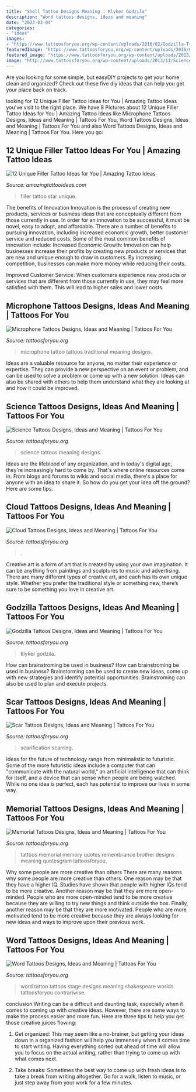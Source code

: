 ```yaml
---
title: "Shell Tattoo Designs Meaning : Klyker Godzila"
description: "Word tattoos designs, ideas and meaning"
date: "2023-03-04"
categories:
- "ideas"
images:
- "https://www.tattoosforyou.org/wp-content/uploads/2016/02/Godzilla-Tribal-Tattoo.jpg"
featuredImage: "https://www.tattoosforyou.org/wp-content/uploads/2016/02/Godzilla-Tribal-Tattoo.jpg"
featured_image: "https://www.tattoosforyou.org/wp-content/uploads/2013/11/Cloud-Tattoo-Ideas.jpg"
image: "http://www.tattoosforyou.org/wp-content/uploads/2013/11/Science-Tattoos-Pictures.jpg"
---
```



Are you looking for some simple, but easyDIY projects to get your home clean and organized? Check out these five diy ideas that can help you get your place back on track.

	

		
looking for 12 Unique Filler Tattoo Ideas for You | Amazing Tattoo Ideas you've visit to the right place. We have 8 Pictures about 12 Unique Filler Tattoo Ideas for You | Amazing Tattoo Ideas like Microphone Tattoos Designs, Ideas and Meaning | Tattoos For You, Word Tattoos Designs, Ideas and Meaning | Tattoos For You and also Word Tattoos Designs, Ideas and Meaning | Tattoos For You. Here you go:
		
    
## 12 Unique Filler Tattoo Ideas For You | Amazing Tattoo Ideas

<img loading=lazy src="https://amazingtattooideas.com/wp-content/uploads/2014/02/Star-filler-tattoo1.jpg" onerror="this.onerror=null;this.src='https://tse1.mm.bing.net/th?id=OIP.trAwz8u8sWPXXGytX5xLMgHaOM&amp;pid=15.1';" alt="12 Unique Filler Tattoo Ideas for You | Amazing Tattoo Ideas">

_Source: amazingtattooideas.com_

>filler tattoo star unique. 

	

The benefits of Innovation
Innovation is the process of creating new products, services or business ideas that are conceptually different from those currently in use. In order for an innovation to be successful, it must be novel, easy to adopt, and affordable. There are a number of benefits to pursuing innovation, including increased economic growth, better customer service and reduced costs. Some of the most common benefits of innovation include: 
Increased Economic Growth: Innovation can help businesses increase their profits by creating new products or services that are new and unique enough to draw in customers. By increasing competition, businesses can make more money while reducing their costs.

Improved Customer Service: When customers experience new products or services that are different from those currently in use, they may feel more satisfied with them. This will lead to higher sales and lower costs.

    
## Microphone Tattoos Designs, Ideas And Meaning | Tattoos For You

<img loading=lazy src="https://www.tattoosforyou.org/wp-content/uploads/2016/03/Traditional-Microphone-Tattoo.jpg" onerror="this.onerror=null;this.src='https://tse1.mm.bing.net/th?id=OIP.cvCbK2XmwMO3fVMbBM4STQHaK4&amp;pid=15.1';" alt="Microphone Tattoos Designs, Ideas and Meaning | Tattoos For You">

_Source: tattoosforyou.org_

>microphone tattoo tattoos traditional meaning designs. 

	

Ideas are a valuable resource for anyone, no matter their experience or expertise. They can provide a new perspective on an event or problem, and can be used to solve a problem or come up with a new solution. Ideas can also be shared with others to help them understand what they are looking at and how it could be improved.

    
## Science Tattoos Designs, Ideas And Meaning | Tattoos For You

<img loading=lazy src="http://www.tattoosforyou.org/wp-content/uploads/2013/11/Science-Tattoos-Pictures.jpg" onerror="this.onerror=null;this.src='https://tse4.mm.bing.net/th?id=OIP.H6AMlo_0mNpMhndXAr_JbAHaJ6&amp;pid=15.1';" alt="Science Tattoos Designs, Ideas and Meaning | Tattoos For You">

_Source: tattoosforyou.org_

>science tattoos meaning designs. 

	

Ideas are the lifeblood of any organization, and in today's digital age, they're increasingly hard to come by. That's where online resources come in. From blogs and forums to wikis and social media, there's a place for anyone with an idea to share it. So how do you get your idea off the ground? Here are some tips.

    
## Cloud Tattoos Designs, Ideas And Meaning | Tattoos For You

<img loading=lazy src="https://www.tattoosforyou.org/wp-content/uploads/2013/11/Cloud-Tattoo-Ideas.jpg" onerror="this.onerror=null;this.src='https://tse2.mm.bing.net/th?id=OIP.ZbyyYKMOR8U_rt1NSE6eLwHaJ4&amp;pid=15.1';" alt="Cloud Tattoos Designs, Ideas and Meaning | Tattoos For You">

_Source: tattoosforyou.org_

>. 

	

Creative art is a form of art that is created by using your own imagination. It can be anything from paintings and sculptures to music and advertising. There are many different types of creative art, and each has its own unique style. Whether you prefer the traditional style or something new, there’s sure to be something you love in creative art.

    
## Godzilla Tattoos Designs, Ideas And Meaning | Tattoos For You

<img loading=lazy src="https://www.tattoosforyou.org/wp-content/uploads/2016/02/Godzilla-Tribal-Tattoo.jpg" onerror="this.onerror=null;this.src='https://tse2.mm.bing.net/th?id=OIP.xCQFhvsG7Oe2vmw7-UtFSAHaJ4&amp;pid=15.1';" alt="Godzilla Tattoos Designs, Ideas and Meaning | Tattoos For You">

_Source: tattoosforyou.org_

>klyker godzila. 

	

How can brainstroming be used in business?
How can brainstroming be used in business? Brainstorming can be used to create new ideas, come up with new strategies and identify potential opportunities. Brainstroming can also be used to plan and execute projects.

    
## Scar Tattoos Designs, Ideas And Meaning | Tattoos For You

<img loading=lazy src="https://www.tattoosforyou.org/wp-content/uploads/2013/11/Tattoo-Scarring-768x1024.jpg" onerror="this.onerror=null;this.src='https://tse2.mm.bing.net/th?id=OIP.8BHlac6xrC0TSrPQMd5XbQHaJ4&amp;pid=15.1';" alt="Scar Tattoos Designs, Ideas and Meaning | Tattoos For You">

_Source: tattoosforyou.org_

>scarification scarring. 

	

Ideas for the future of technology range from minimalistic to futuristic. Some of the more futuristic ideas include a computer that can "communicate with the natural world," an artificial intelligence that can think for itself, and a device that can sense when people are being watched. While no one idea is perfect, each has potential to improve our lives in some way.

    
## Memorial Tattoos Designs, Ideas And Meaning | Tattoos For You

<img loading=lazy src="http://www.tattoosforyou.org/wp-content/uploads/2013/09/Memory-Tattoos.jpg" onerror="this.onerror=null;this.src='https://tse2.mm.bing.net/th?id=OIP.2G3m8Gd8v3K5JWT_Hw4llAHaJ4&amp;pid=15.1';" alt="Memorial Tattoos Designs, Ideas and Meaning | Tattoos For You">

_Source: tattoosforyou.org_

>tattoos memorial memory quotes remembrance brother designs meaning quotesgram tattoosforyou. 

	

Why some people are more creative than others
There are many reasons why some people are more creative than others. One reason may be that they have a higher IQ. Studies have shown that people with higher IQs tend to be more creative. Another reason may be that they are more open-minded. People who are more open-minded tend to be more creative because they are willing to try new things and think outside the box. Finally, another reason may be that they are more motivated. People who are more motivated tend to be more creative because they are always looking for new ideas and ways to improve upon their previous work.

    
## Word Tattoos Designs, Ideas And Meaning | Tattoos For You

<img loading=lazy src="http://www.tattoosforyou.org/wp-content/uploads/2013/09/Word-Tattoo-768x1024.jpg" onerror="this.onerror=null;this.src='https://tse4.mm.bing.net/th?id=OIP.a9B56tqR48Ijfq0lV76OYgHaJ4&amp;pid=15.1';" alt="Word Tattoos Designs, Ideas and Meaning | Tattoos For You">

_Source: tattoosforyou.org_

>word tattoo tattoos stage designs meaning shakespeare worlds tattoosforyou contrariwise. 

	

conclusion
Writing can be a difficult and daunting task, especially when it comes to coming up with creative ideas. However, there are some ways to make the process easier and more fun. Here are three tips to help you get those creative juices flowing:
1. Get organized: This may seem like a no-brainer, but getting your ideas down in a organized fashion will help you immensely when it comes time to start writing. Having everything sorted out ahead of time will allow you to focus on the actual writing, rather than trying to come up with what comes next.

2. Take breaks: Sometimes the best way to come up with fresh ideas is to take a break from writing altogether. Go for a walk, listen to music, or just step away from your work for a few minutes.

